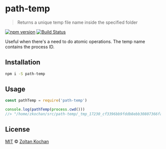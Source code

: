 # path-temp

> Returns a unique temp file name inside the specified folder

<!--@shields('npm', 'travis')-->
[![npm version](https://img.shields.io/npm/v/path-temp.svg)](https://www.npmjs.com/package/path-temp) [![Build Status](https://img.shields.io/travis/zkochan/path-temp/master.svg)](https://travis-ci.org/zkochan/path-temp)
<!--/@-->

Useful when there's a need to do atomic operations. The temp name contains the
process ID.

## Installation

```sh
npm i -S path-temp
```

## Usage

```js
const pathTemp = require('path-temp')

console.log(pathTemp(process.cwd()))
//> "/home/zkochan/src/path-temp/_tmp_17230_cf3396bb9fddb8ebb30807366facf123"
```

## License

[MIT](./LICENSE) © [Zoltan Kochan](https://www.kochan.io/)
